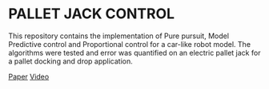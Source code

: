 # PALLET JACK CONTROL

This repository contains the implementation of Pure pursuit, Model Predictive control and Proportional control for a car-like robot model. The algorithms were tested and error was quantified on an electric pallet jack for a pallet docking and drop application. 

[Paper](https://drive.google.com/file/d/1Pj3G5n4LdEvkVf184y7m9ZHD3pLMEhyN/view)
[Video](https://www.youtube.com/watch?v=vVILHe11p3g&feature=youtu.be)
